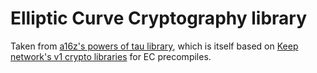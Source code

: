# Elliptic Curve Cryptography library

Taken from [a16z's powers of tau library](https://github.com/a16z/evm-powers-of-tau/tree/master/contracts/library), which is itself based on [Keep network's v1 crypto libraries](https://github.com/keep-network/keep-core/tree/main/solidity-v1/contracts/cryptography) for EC precompiles.